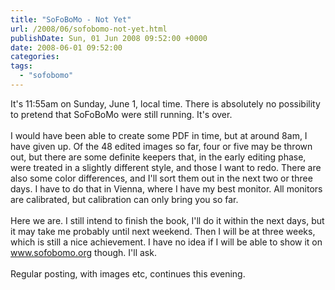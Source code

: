 ```yaml
---
title: "SoFoBoMo - Not Yet"
url: /2008/06/sofobomo-not-yet.html
publishDate: Sun, 01 Jun 2008 09:52:00 +0000
date: 2008-06-01 09:52:00
categories: 
tags: 
  - "sofobomo"
---
```

It's 11:55am on Sunday, June 1, local time. There is absolutely no possibility to pretend that SoFoBoMo were still running. It's over.<br/><br/>I would have been able to create some PDF in time, but at around 8am, I have given up. Of the 48 edited images so far, four or five may be thrown out, but there are some definite keepers that, in the early editing phase, were treated in a slightly different style, and those I want to redo. There are also some color differences, and I'll sort them out in the next two or three days. I have to do that in Vienna, where I have my best monitor. All monitors are calibrated, but calibration can only bring you so far.<br/><br/>Here we are. I still intend to finish the book, I'll do it within the next days, but it may take me probably until next weekend. Then I will be at three weeks, which is still a nice achievement. I have no idea if I will be able to show it on <a href="http://www.sofobomo.org/" target="_blank">www.sofobomo.org</a> though. I'll ask.<br/><br/>Regular posting, with images etc, continues this evening.
